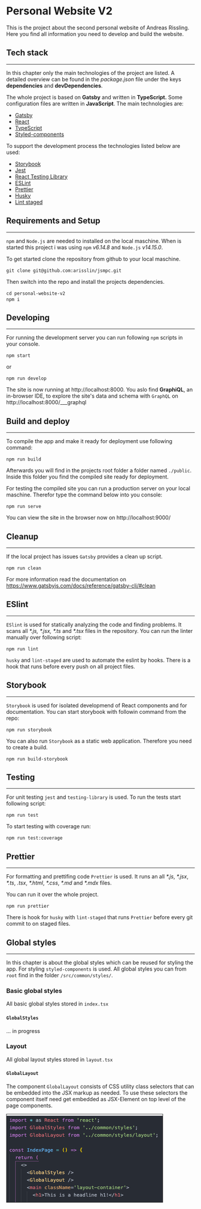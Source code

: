 # Personal Website V2

This is the project about the second personal website of Andreas Rissling. Here you find all information you need to develop and build the website.

## Tech stack

<hr />

In this chapter only the main technologies of the project are listed. A detailed overview can be found in the _package.json_ file under the keys **dependencies** and **devDependencies**.

The whole project is based on **Gatsby** and written in **TypeScript.** Some configuration files are written in **JavaScript**. The main technologies are:

- [Gatsby](https://www.gatsbyjs.com/)
- [React](https://reactjs.org/)
- [TypeScript](https://www.typescriptlang.org/)
- [Styled-components](https://styled-components.com/)

To support the development process the technologies listed below are used:

- [Storybook](https://storybook.js.org/)
- [Jest](https://jestjs.io/)
- [React Testing Library](https://testing-library.com/docs/react-testing-library/intro/)
- [ESLint](https://eslint.org/)
- [Prettier](https://prettier.io/)
- [Husky](https://typicode.github.io/husky/#/)
- [Lint staged](https://github.com/okonet/lint-staged#readme)

## Requirements and Setup

<hr />

`npm` and `Node.js` are needed to installed on the local maschine. When is started this project i was using `npm` _v6.14.8_ and `Node.js` _v14.15.0_.

To get started clone the repository from github to your local maschine.

```
git clone git@github.com:arisslin/jsmpc.git
```

Then switch into the repo and install the projects dependencies.

```
cd personal-website-v2
npm i
```

## Developing

<hr />

For running the development server you can run following `npm` scripts in your console.

```
npm start
```

or

```
npm run develop
```

The site is now running at http://localhost:8000. You aslo find **GraphiQL**, an in-browser IDE, to explore the site's data and schema with `GraphQL` on http://localhost:8000/\_\_\_graphql

## Build and deploy

<hr />

To compile the app and make it ready for deployment use following command:

```
npm run build
```

Afterwards you will find in the projects root folder a folder named `./public`. Inside this folder you find the compiled site ready for deployment.

For testing the compiled site you can run a production server on your local maschine. Therefor type the command below into you console:

```
npm run serve
```

You can view the site in the browser now on http://localhost:9000/

## Cleanup

<hr />

If the local project has issues `Gatsby` provides a clean up script.

```
npm run clean
```

For more information read the documentation on https://www.gatsbyjs.com/docs/reference/gatsby-cli/#clean

## ESlint

<hr />

`ESlint` is used for statically analyzing the code and finding problems. It scans all _\*.js,_ _\*.jsx,_ _\*.ts_ and _\*.tsx_ files in the repository. You can run the linter manually over following script:

```
npm run lint
```

`husky` and `lint-staged` are used to automate the eslint by hooks.
There is a hook that runs before every push on all project files.

## Storybook

<hr />

`Storybook` is used for isolated developmend of React components and for documentation. You can start storybook with followin command from the repo:

```
npm run storybook
```

You can also run `Storybook` as a static web application. Therefore you need
to create a build.

```
npm run build-storybook
```

## Testing

<hr />

For unit testing `jest` and `testing-library` is used. To run the tests start following script:

```
npm run test
```

To start testing with coverage run:

```
npm run test:coverage
```

## Prettier

<hr />

For formatting and prettifing code `Prettier` is used.
It runs an all _\*.js_, _\*.jsx_, _\*.ts_, _*.tsx*_, _\*.html_, _\*.css_,
_\*.md_ and _\*.mdx_ files.

You can run it over the whole project.

```
npm run prettier
```

There is hook for `husky` with `lint-staged` that runs `Prettier` before every git commit to on staged files.

## Global styles

<hr />

In this chapter is about the global styles which can be reused for styling the app. For styling `styled-components` is used. All global styles you can from `root` find in the folder `/src/common/styles/`.

### Basic global styles

All basic global styles stored in `index.tsx`

#### `GlobalStyles`

... in progress

### Layout

All global layout styles stored in `layout.tsx`

#### `GlobalLayout`

The component `GlobalLayout` consists of CSS utility class selectors that can be embedded into the JSX markup as needed. To use these selectors the component itself need get embedded as JSX-Element on top level of the page components.

<img src="./documentation/images/GlobalLayout.png" alt="Example: Embedded GlobalLayout component" style="border: 1px solid"/>
